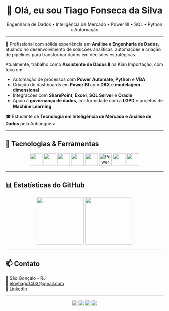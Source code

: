<h1 align="center">👋 Olá, eu sou Tiago Fonseca da Silva</h1>
<p align="center">
Engenharia de Dados • Inteligência de Mercado • Power BI • SQL • Python • Automação
</p>

---

🎯 Profissional com sólida experiência em **Análise e Engenharia de Dados**, atuando no desenvolvimento de soluções analíticas, automações e criação de pipelines para transformar dados em decisões estratégicas.

Atualmente, trabalho como **Assistente de Dados II** na Kian Importação, com foco em:
- Automação de processos com **Power Automate**, **Python** e **VBA**
- Criação de dashboards em **Power BI** com **DAX** e **modelagem dimensional**
- Integrações com **SharePoint**, **Excel**, **SQL Server** e **Oracle**
- Apoio à **governança de dados**, conformidade com a **LGPD** e projetos de **Machine Learning**

🎓 Estudante de **Tecnologia em Inteligência de Mercado e Análise de Dados** pela Anhanguera.

---

## 🚀 Tecnologias & Ferramentas

<p align="center">
  <img src="https://cdn.jsdelivr.net/gh/devicons/devicon/icons/python/python-original.svg" width="40"/>
  <img src="https://cdn.jsdelivr.net/gh/devicons/devicon/icons/oracle/oracle-original.svg" width="40"/>
  <img src="https://cdn.jsdelivr.net/gh/devicons/devicon/icons/mysql/mysql-original.svg" width="40"/>
  <img src="https://cdn.jsdelivr.net/gh/devicons/devicon/icons/microsoftsqlserver/microsoftsqlserver-plain.svg" width="40"/>
  <img src="https://cdn.jsdelivr.net/gh/devicons/devicon/icons/pandas/pandas-original.svg" width="40"/>
  <img src="https://img.icons8.com/color/48/000000/power-bi.png" width="40" title="Power BI"/>
  <img src="https://cdn.jsdelivr.net/gh/devicons/devicon/icons/git/git-original.svg" width="40"/>
  <img src="https://cdn.jsdelivr.net/gh/devicons/devicon/icons/vscode/vscode-original.svg" width="40"/>
</p>

---

## 📊 Estatísticas do GitHub

<p align="center">
  <img src="https://github-readme-stats.vercel.app/api?username=tiago639&show_icons=true&theme=radical" height="150"/>
  <img src="https://github-readme-stats.vercel.app/api/top-langs/?username=tiago639&layout=compact&theme=radical" height="150"/>
</p>

---

## 📫 Contato

📍 São Gonçalo - RJ  
📧 eloytiago1403@gmail.com  
🔗 [LinkedIn](https://www.linkedin.com/in/tiago-fonseca-da-silva-126aa22a5)

---

<p align="center">
  <img src="https://img.shields.io/badge/Power_BI-analytics-yellow?style=for-the-badge&logo=powerbi&logoColor=black"/>
  <img src="https://img.shields.io/badge/SQL-Server-blue?style=for-the-badge&logo=microsoftsqlserver&logoColor=white"/>
  <img src="https://img.shields.io/badge/Python-Automation-blue?style=for-the-badge&logo=python&logoColor=white"/>
  <img src="https://img.shields.io/badge/Governança-LGPD-lightgrey?style=for-the-badge"/>
</p>
